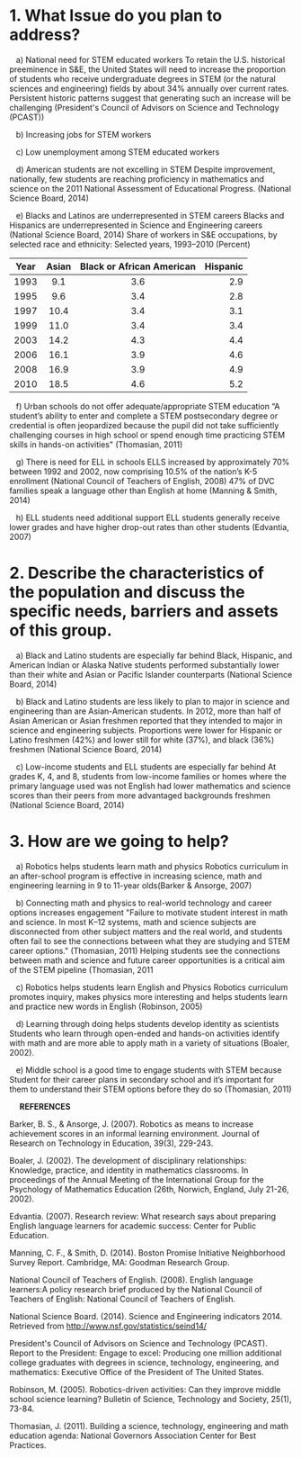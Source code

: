 
**1. What Issue do you plan to address?**
======================================
&nbsp;&nbsp;&nbsp;a)	National need for STEM educated workers
To retain the U.S. historical preeminence in S&E, the United States will need to increase the proportion of students who receive undergraduate degrees in STEM (or the natural sciences and engineering) fields by about 34% annually over current rates. Persistent historic patterns suggest that generating such an increase will be challenging (President's Council of Advisors on Science and Technology (PCAST))

&nbsp;&nbsp;&nbsp;b)	Increasing jobs for STEM workers

&nbsp;&nbsp;&nbsp;c)	Low unemployment among STEM educated workers

&nbsp;&nbsp;&nbsp;d)	American students are not excelling in STEM
Despite improvement, nationally, few students are reaching proficiency in mathematics and science on the 2011 National Assessment of Educational Progress. (National Science Board, 2014)

&nbsp;&nbsp;&nbsp;e)	Blacks and Latinos are underrepresented in STEM careers
Blacks and Hispanics are underrepresented in Science and Engineering careers (National Science Board, 2014)
Share of workers in S&E occupations, by selected race and ethnicity: Selected years, 1993–2010
(Percent)			


|Year|	Asian|	Black or African American|	Hispanic|
|----|:-------:|:--------------------------:|---------:|
|1993|	9.1|	3.6|	2.9|
|1995|	9.6|	3.4|	2.8|
|1997|	10.4|	3.4|	3.1|
|1999|	11.0|	3.4|	3.4|
|2003|	14.2|	4.3|	4.4|
|2006|	16.1|	3.9|	4.6|
|2008|	16.9|	3.9|	4.9|
|2010|	18.5|	4.6|	5.2|


&nbsp;&nbsp;&nbsp;f)	Urban schools do not offer adequate/appropriate STEM education
“A student’s ability to enter and complete a STEM postsecondary degree or credential is often jeopardized because the pupil did not take sufficiently challenging courses in high school or spend enough time practicing STEM skills in hands-on activities" (Thomasian, 2011)

&nbsp;&nbsp;&nbsp;g)	There is need for ELL in schools
ELLS increased by approximately 70% between 1992 and 2002, now comprising 10.5% of the nation’s K-5 enrollment (National Council of Teachers of English, 2008)
47% of DVC families speak a language other than English at home (Manning & Smith, 2014)

&nbsp;&nbsp;&nbsp;h)	ELL students need additional support
ELL students generally receive lower grades and have higher drop-out rates than other students (Edvantia, 2007)

**2.	Describe the characteristics of the population and discuss the specific needs, barriers and assets of this group.** 
=======================================================================================================================
&nbsp;&nbsp;&nbsp;a)	Black and Latino students are especially far behind
Black, Hispanic, and American Indian or Alaska Native students performed substantially lower than their white and Asian or Pacific Islander counterparts (National Science Board, 2014)

&nbsp;&nbsp;&nbsp;b)	Black and Latino students are less likely to plan to major in science and engineering than are Asian-American students. 
In 2012, more than half of Asian American or Asian freshmen reported that they intended to major in science and engineering subjects. Proportions were lower for Hispanic or Latino freshmen (42%) and lower still for white (37%), and black (36%) freshmen (National Science Board, 2014)

&nbsp;&nbsp;&nbsp;c)	Low-income students and ELL students are especially far behind
At grades K, 4, and 8, students from low-income families or homes where the primary language used was not English had lower mathematics and science scores than their peers from more advantaged backgrounds freshmen (National Science Board, 2014)

**3.	How are we going to help?**
=============================
&nbsp;&nbsp;&nbsp;a)	Robotics helps students learn math and physics
Robotics curriculum in an after-school program is effective in increasing science, math and engineering learning in 9 to 11-year olds(Barker & Ansorge, 2007)

&nbsp;&nbsp;&nbsp;b)	Connecting math and physics to real-world technology and career options increases engagement
 "Failure to motivate student interest in math and science. In most K–12 systems, math and science subjects are disconnected from other subject matters and the real world, and students often fail to see the connections between what they are studying and STEM career options." (Thomasian, 2011)
Helping students see the connections between math and science and future career opportunities is a critical aim of the STEM pipeline (Thomasian, 2011

&nbsp;&nbsp;&nbsp;c)	Robotics helps students learn English and Physics
Robotics curriculum promotes inquiry, makes physics more interesting and helps students learn and practice new words in English (Robinson, 2005)

&nbsp;&nbsp;&nbsp;d)	Learning through doing helps students develop identity as scientists
Students who learn through open-ended and hands-on activities identify with math and are more able to apply math in a variety of situations (Boaler, 2002).

&nbsp;&nbsp;&nbsp;e)	Middle school is a good time to engage students with STEM because
Student for their career plans in secondary school and it’s important for them to understand their STEM options before they do so (Thomasian, 2011)




 
**REFERENCES**

Barker, B. S., & Ansorge, J. (2007). Robotics as means to increase achievement scores in an informal learning environment. Journal of Research on Technology in Education, 39(3), 229-243. 

Boaler, J. (2002). The development of disciplinary relationships: Knowledge, practice, and identity in mathematics classrooms. In proceedings of the Annual Meeting of the International Group for the Psychology of Mathematics Education (26th, Norwich, England, July 21-26, 2002).

Edvantia. (2007). Research review: What research says about preparing English language learners for academic success: Center for Public Education.

Manning, C. F., & Smith, D. (2014). Boston Promise Initiative Neighborhood Survey Report. Cambridge, MA: Goodman Research Group.

National Council of Teachers of English. (2008). English language learners:A policy research brief produced by the National Council of Teachers of English: National Council of Teachers of English.

National Science Board. (2014). Science and Engineering indicators 2014. Retrieved from http://www.nsf.gov/statistics/seind14/

President's Council of Advisors on Science and Technology (PCAST). Report to the President: Engage to excel: Producing one million additional college graduates with degrees in science, technology, engineering, and mathematics: Executive Office of the President of The United States.

Robinson, M. (2005). Robotics-driven activities: Can they improve middle school science learning? Bulletin of Science, Technology and Society, 25(1), 73-84.

Thomasian, J. (2011). Building a science, technology, engineering and math education agenda: National Governors Association Center for Best Practices.

